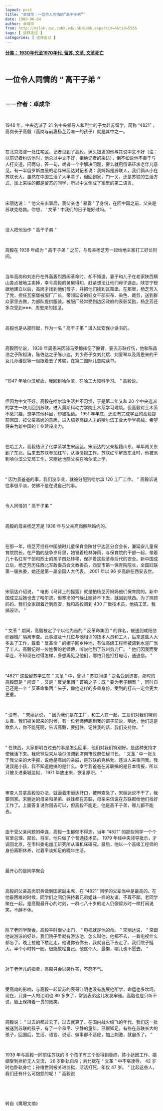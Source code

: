 ```yaml
---
layout: post
title: "卓成华：一位令人同情的“高干子弟”"
date: 1989-06-04
author: 卓成华
from: http://mjlsh.usc.cuhk.edu.hk/Book.aspx?cid=4&tid=5565
tags: [ 这样走过 ]
categories: [ 这样走过 ]
---
```


<div style="margin: 15px 10px 10px 0px;">
 <div>
  <span id="ctl00_ContentPlaceHolder1_chapter1_SubjectLabel" style="font-weight:bold;text-decoration:underline;">
   分类： 1930年代至1970年代, 留苏, 文革, 文革死亡
  </span>
 </div>
 <p class="p1">
  <b>
   <font size="5">
    <span class="s1">
    </span>
    <br/>
   </font>
  </b>
 </p>
 <p class="p2">
  <b>
   <font size="5">
    <span class="s1" style="">
     一位令人同情的
    </span>
    <span class="s2" style="">
     <font size="5">
      “
     </font>
    </span>
    <span class="s1" style="">
     高干子弟
    </span>
    <span class="s2" style="">
     <font size="5">
      ”
     </font>
    </span>
   </font>
  </b>
 </p>
 <p class="p1">
  <b>
   <font size="4">
    <span class="s1">
    </span>
    <br/>
   </font>
  </b>
 </p>
 <p class="p2">
  <span class="s1">
   <b>
    <font size="4">
     －－作者：卓成华
    </font>
   </b>
  </span>
 </p>
 <p class="p1">
  <span class="s1">
  </span>
  <br/>
 </p>
 <p class="p2">
  <span class="s2">
   1948
  </span>
  <span class="s1">
   年，中央选派了
  </span>
  <span class="s2">
   21
  </span>
  <span class="s1">
   名中央领导人和烈士的子女赴苏留学，简称
  </span>
  <span class="s2">
   “4821”
  </span>
  <span class="s1">
   ，高岗长子高毅（高岗与前妻杨芝芳唯一的孩子）就是其中之一。
  </span>
 </p>
 <p class="p1">
  <span class="s1">
  </span>
  <br/>
 </p>
 <p class="p2">
  <span class="s1">
   在北京海淀一处住宅区，记者见到了高毅。满头银发的他与其说中文不好（注：以前记者约访他时，他总以中文不好，拒绝记者的采访），倒不如说他不善于与人打交道，问两句，答一句，或者一个字解决问题，要么就用俄语征求老伴儿意见。有一半俄罗斯血统的老伴宋丽达对记者说：我妈妈是苏联人，我们俩从小在苏联长大，虽然在中国生活了大半辈子，但回到家，门一关，还是苏联的生活方式，加上来往的都是留苏的同学，所以中文倒成了家里的第二语言。
  </span>
 </p>
 <p class="p1">
  <span class="s1">
  </span>
  <br/>
 </p>
 <p class="p2">
  <span class="s1">
   宋丽达说：
  </span>
  <span class="s2">
   “
  </span>
  <span class="s1">
   他父亲出事后，我父亲也
  </span>
  <span class="s2">
   ‘
  </span>
  <span class="s1">
   暴露
  </span>
  <span class="s2">
   ’
  </span>
  <span class="s1">
   了身份，在回中国之前，父亲是苏联克格勃。你想，
  </span>
  <span class="s2">
   ‘
  </span>
  <span class="s1">
   文革
  </span>
  <span class="s2">
   ’
  </span>
  <span class="s1">
   中我们的日子能好过吗。
  </span>
  <span class="s2">
   ”
  </span>
 </p>
 <p class="p1">
  <span class="s1">
  </span>
  <br/>
 </p>
 <p class="p2">
  <span class="s1">
   没人把他当作
  </span>
  <span class="s2">
   “
  </span>
  <span class="s1">
   高干子弟
  </span>
  <span class="s2">
   ”
  </span>
 </p>
 <p class="p1">
  <span class="s1">
  </span>
  <br/>
 </p>
 <p class="p2">
  <span class="s1">
   高毅在
  </span>
  <span class="s2">
   1938
  </span>
  <span class="s1">
   年成为
  </span>
  <span class="s2">
   “
  </span>
  <span class="s1">
   高干子弟
  </span>
  <span class="s2">
   ”
  </span>
  <span class="s1">
   之前，与母亲杨芝芳一起给地主家打工好长时间。
  </span>
 </p>
 <p class="p1">
  <span class="s1">
  </span>
  <br/>
 </p>
 <p class="p2">
  <span class="s1">
   当年高岗和刘志丹在外轰轰烈烈闹革命时，却不知道，妻子和儿子在老家陕西横山差点被地主卖掉，幸亏高毅的舅舅得知，赶紧想法让他们母子逃走。陕甘宁根据地建立以后，高岗才找到他们母子，并把他们接到瓦窑堡。在那里，杨芝芳入了党，担任瓦窑堡被服厂厂长，带领延安的妇女干部买布、染色、裁剪，送到群众家里去做，为部队提供服装。被服厂经常受到边区政府的表彰奖励，杨芝芳还多次受到※※※、周恩来的接见。
  </span>
 </p>
 <p class="p1">
  <span class="s1">
  </span>
  <br/>
 </p>
 <p class="p2">
  <span class="s1">
   高毅也是从那时起，作为一名
  </span>
  <span class="s2">
   “
  </span>
  <span class="s1">
   高干子弟
  </span>
  <span class="s2">
   ”
  </span>
  <span class="s1">
   进入延安保小读书的。
  </span>
 </p>
 <p class="p1">
  <span class="s1">
  </span>
  <br/>
 </p>
 <p class="p2">
  <span class="s1">
   高毅回忆说，
  </span>
  <span class="s2">
   1939
  </span>
  <span class="s1">
   年周恩来因骑马受惊摔伤了胳臂，要去苏联疗伤，他和陈昌浩之子陈祖涛，陈伯达之子陈小达，刘少奇子女刘允斌、刘爱琴以及周恩来的干女儿孙维世等一起跟着去了苏联，在第二国际儿童院读书。
  </span>
 </p>
 <p class="p1">
  <span class="s1">
  </span>
  <br/>
 </p>
 <p class="p2">
  <span class="s2">
   “1947
  </span>
  <span class="s1">
   年哈尔滨解放，我回到哈尔滨，在哈工大预科学习。
  </span>
  <span class="s2">
   ”
  </span>
  <span class="s1">
   高毅说。
  </span>
 </p>
 <p class="p1">
  <span class="s1">
  </span>
  <br/>
 </p>
 <p class="p2">
  <span class="s1">
   但因为中文不好，高毅在哈尔滨生活并不习惯，于是第二年又和
  </span>
  <span class="s2">
   20
  </span>
  <span class="s1">
   个中央选派的学生一块儿回到苏联，进入莫斯科动力学院土木系学习建筑。但高毅对土木系不感兴趣，想学其他科目，却被拒绝。
  </span>
  <span class="s2">
   1951
  </span>
  <span class="s1">
   年年底，还没有完成学业的高毅提前回国，按父亲高岗的意愿，进入培养高级人才的哈尔滨工业大学学机械，希望将来为新中国的工业建设出力。
  </span>
 </p>
 <p class="p1">
  <span class="s1">
  </span>
  <br/>
 </p>
 <p class="p2">
  <span class="s1">
   在哈工大，高毅结识了化学系学生宋丽达。宋丽达的父亲祖籍山东，早年闯关东到了东北，后来去苏联参加红军，从事情报工作。苏联红军解放东北时，他被派到哈尔滨公安局工作，宋丽达也随父亲在哈尔滨上学。
  </span>
 </p>
 <p class="p1">
  <span class="s1">
  </span>
  <br/>
 </p>
 <p class="p2">
  <span class="s2">
   “
  </span>
  <span class="s1">
   因为我爸爸的事，我们没毕业，就被分配到哈尔滨
  </span>
  <span class="s2">
   120
  </span>
  <span class="s1">
   工厂工作。
  </span>
  <span class="s2">
   ”
  </span>
  <span class="s1">
   高毅诉说往事很平淡，仿佛不是在说自己的事。
  </span>
 </p>
 <p class="p1">
  <span class="s1">
  </span>
  <br/>
 </p>
 <p class="p2">
  <span class="s1">
   令人同情的
  </span>
  <span class="s2">
   “
  </span>
  <span class="s1">
   高干子弟
  </span>
  <span class="s2">
   ”
  </span>
 </p>
 <p class="p1">
  <span class="s1">
  </span>
  <br/>
 </p>
 <p class="p2">
  <span class="s1">
   高毅的母亲杨芝芳是
  </span>
  <span class="s2">
   1938
  </span>
  <span class="s1">
   年与父亲高岗解除婚约的。
  </span>
 </p>
 <p class="p1">
  <span class="s1">
  </span>
  <br/>
 </p>
 <p class="p2">
  <span class="s1">
   在那一年，杨芝芳担任中国战时儿童保育会陕甘宁边区分会会长，兼延安儿童保育院院长。在严酷的战争岁月里，她冒着枪林弹雨，与保育院的干部一起，带着几十名红军干部和烈士的孩子四处转移，保护着这些革命后代的安全。新中国成立后，杨芝芳历任西北军政委员会文教委员，西安市第一保育院院长，全国妇联第一届执委，她还是第一届全国人大代表。
  </span>
  <span class="s2">
   2001
  </span>
  <span class="s1">
   年以
  </span>
  <span class="s2">
   96
  </span>
  <span class="s1">
   岁高龄在西安去世。
  </span>
 </p>
 <p class="p1">
  <span class="s1">
  </span>
  <br/>
 </p>
 <p class="p2">
  <span class="s1">
   宋丽达介绍说，
  </span>
  <span class="s2">
   “
  </span>
  <span class="s1">
   电影《马背上的摇篮》就是拍杨芝芳妈妈他们保育院的。新中国成立后她也去了哈尔滨，但寒冷的气候让她待不下去，就回到陕西。为了照顾妈妈，我们全家跟着迁到西安，我和高毅调到
  </span>
  <span class="s2">
   430
  </span>
  <span class="s1">
   厂做技术员，他搞工艺，我搞设计。
  </span>
  <span class="s2">
   ”
  </span>
 </p>
 <p class="p1">
  <span class="s1">
  </span>
  <br/>
 </p>
 <p class="p2">
  <span class="s2">
   “
  </span>
  <span class="s1">
   文革
  </span>
  <span class="s2">
   ”
  </span>
  <span class="s1">
   期间，高毅被定了个以他为首的
  </span>
  <span class="s2">
   “
  </span>
  <span class="s1">
   反革命集团
  </span>
  <span class="s2">
   ”
  </span>
  <span class="s1">
   的罪名，被送到咸阳纺织器械厂隔离审查。此事波及十几位与他相识的技术人员和工人，后来这些人大多丢了工作，戴着
  </span>
  <span class="s2">
   “
  </span>
  <span class="s1">
   反革命
  </span>
  <span class="s2">
   ”
  </span>
  <span class="s1">
   的帽子回乡种地，有位高级工程师被调到水泥厂当了工人。高毅记得一位姓黄的老师傅，听说他到了苏州剪刀厂。
  </span>
  <span class="s2">
   “
  </span>
  <span class="s1">
   他们因我而受牵连，不知现在过得怎样，多想再见见他们，哪怕只是打打电话，通通信。
  </span>
  <span class="s2">
   ”
  </span>
 </p>
 <p class="p1">
  <span class="s1">
  </span>
  <br/>
 </p>
 <p class="p2">
  <span class="s2">
   “4821”
  </span>
  <span class="s1">
   这些留苏学生在
  </span>
  <span class="s2">
   “
  </span>
  <span class="s1">
   文革
  </span>
  <span class="s2">
   ”
  </span>
  <span class="s1">
   中，曾以
  </span>
  <span class="s2">
   “
  </span>
  <span class="s1">
   苏联间谍
  </span>
  <span class="s2">
   ”
  </span>
  <span class="s1">
   之名受到迫害，那时的高毅既是
  </span>
  <span class="s2">
   “
  </span>
  <span class="s1">
   间谍
  </span>
  <span class="s2">
   ”
  </span>
  <span class="s1">
   ，又是
  </span>
  <span class="s2">
   “
  </span>
  <span class="s1">
   反党集团
  </span>
  <span class="s2">
   ”
  </span>
  <span class="s1">
   首脑之子；既
  </span>
  <span class="s2">
   “
  </span>
  <span class="s1">
   要为老子翻案
  </span>
  <span class="s2">
   ”
  </span>
  <span class="s1">
   ，同时自己还是一个
  </span>
  <span class="s2">
   “
  </span>
  <span class="s1">
   反革命集团
  </span>
  <span class="s2">
   ”
  </span>
  <span class="s1">
   头子，像他这样的多重身份，受到的打击一定会更大更重。
  </span>
 </p>
 <p class="p1">
  <span class="s1">
  </span>
  <br/>
 </p>
 <p class="p2">
  <span class="s2">
   “
  </span>
  <span class="s1">
   没有，
  </span>
  <span class="s2">
   ”
  </span>
  <span class="s1">
   宋丽达说，
  </span>
  <span class="s2">
   “
  </span>
  <span class="s1">
   因为我们是在工厂，和工人在一起，工友们对我们特别友善。我们被关起来的时候，有一位老师傅跑到我的窗子前说，丽达，他们这是欺负人，你不能死啊，告诉高毅，要挺住，记住我的话，我们支持你。
  </span>
  <span class="s2">
   ”
  </span>
 </p>
 <p class="p1">
  <span class="s1">
  </span>
  <br/>
 </p>
 <p class="p2">
  <span class="s2">
   “
  </span>
  <span class="s1">
   在陕西，大家都明白过去的事是怎么回事，他们对我们特别好。是这种支持才使我活下来。我爸爸后来从哈尔滨调到济南市政府任秘书长。
  </span>
  <span class="s2">
   ‘
  </span>
  <span class="s1">
   文革
  </span>
  <span class="s2">
   ’
  </span>
  <span class="s1">
   中一张关于我父亲的大字报，说他是高岗的亲戚，是苏联的克格勃。还派人来审问我。我说我是小孩，我不知道他搞的是什么。幸亏我爸爸在苏联搞的是日本情报，所以只被关进秦城监狱，
  </span>
  <span class="s2">
   1971
  </span>
  <span class="s1">
   年放出来，恢复原职。
  </span>
  <span class="s2">
   ”
  </span>
 </p>
 <p class="p1">
  <span class="s1">
  </span>
  <br/>
 </p>
 <p class="p2">
  <span class="s1">
   审查人员拿高毅没办法，就逼着宋丽达开口，被审查急了，宋丽达说不干了，我要回家。宋丽达的母亲和弟弟、妹妹都在苏联，母亲来信说在苏联都给他们找好工作了。上面答复说你回去可以，但高毅不能走，他是高干子弟，哪儿都不能去。
  </span>
 </p>
 <p class="p1">
  <span class="s1">
  </span>
  <br/>
 </p>
 <p class="p2">
  <span class="s1">
   由于受父亲问题的牵连，高毅一生郁郁不得志，当年
  </span>
  <span class="s2">
   “4821”
  </span>
  <span class="s1">
   的那些同学一个个官至总理、部长、将军，他只做了个普通技术员。
  </span>
  <span class="s2">
   1979
  </span>
  <span class="s1">
   年经中央领导批示，才调回北京，在市科委电加工研究所从事机床研究。最后，他以一个高级工程师的身份离职休养，过着平淡知足的晚年生活。
  </span>
 </p>
 <p class="p1">
  <span class="s1">
  </span>
  <br/>
 </p>
 <p class="p2">
  <span class="s1">
   最开心的是同学聚会
  </span>
 </p>
 <p class="p1">
  <span class="s1">
  </span>
  <br/>
 </p>
 <p class="p2">
  <span class="s1">
   高毅的父亲高岗职务做到国家副主席，在
  </span>
  <span class="s2">
   “4821”
  </span>
  <span class="s1">
   同学的父辈当中是最高的。在他最困难的时候，同学们之间仍保持着兄弟姐妹一样的友谊，不尊不鄙。老同学聚在一起，是高毅最开心的时刻，一群七八十岁的老人仍像留苏时一样打闹说笑，不醉不休。
  </span>
 </p>
 <p class="p1">
  <span class="s1">
  </span>
  <br/>
 </p>
 <p class="p2">
  <span class="s1">
   除了老同学聚会，高毅平时很少出门，
  </span>
  <span class="s2">
   “
  </span>
  <span class="s1">
   电视就是他的命。
  </span>
  <span class="s2">
   ”
  </span>
  <span class="s1">
   宋丽达说，
  </span>
  <span class="s2">
   “
  </span>
  <span class="s1">
   常跟他说游泳的好处，我们院子里就有游泳池，怎么叫他，他都不去，一看电视什么都忘了。晚上拉他下楼走走，他说你去你去，我就自己下去走了。我们院子挺大，半个小时转一圈，很能放松自己。他这个人，最懒，哪儿也不愿去。
  </span>
  <span class="s2">
   ”
  </span>
 </p>
 <p class="p1">
  <span class="s1">
  </span>
  <br/>
 </p>
 <p class="p2">
  <span class="s1">
   对于老伴儿的指责，高毅只会以笑作答，不怒不气。
  </span>
 </p>
 <p class="p1">
  <span class="s1">
  </span>
  <br/>
 </p>
 <p class="p2">
  <span class="s1">
   受高岗的影响，与高毅一起留苏的表哥江明也没有施展他所学，命运也多坎坷。现在，只身一人的江明也
  </span>
  <span class="s2">
   80
  </span>
  <span class="s1">
   多岁了，常到表弟这儿发发牢骚。高毅也是只听不说，脸上保持着一贯的微笑。
  </span>
 </p>
 <p class="p1">
  <span class="s1">
  </span>
  <br/>
 </p>
 <p class="p2">
  <span class="s1">
   高毅说：
  </span>
  <span class="s2">
   “
  </span>
  <span class="s1">
   过去的都过去了，过去就算了。在国内战火纷飞的年代，我们这一批被送到苏联的孩子，有了一个和平、宁静的童年，已很知足。有些在苏联长大的孩子，回国后，生活、语言、说话、做事都不适应，加上刺激，就自杀了。
  </span>
  <span class="s2">
   ”
  </span>
 </p>
 <p class="p1">
  <span class="s1">
  </span>
  <br/>
 </p>
 <p class="p2">
  <span class="s2">
   1939
  </span>
  <span class="s1">
   年与高毅一同前往苏联的
  </span>
  <span class="s2">
   6
  </span>
  <span class="s1">
   个孩子有三个没得到善终，陈小达因工作、婚姻受到挫折无人交流，
  </span>
  <span class="s2">
   26
  </span>
  <span class="s1">
   岁卧轨自杀；刘允斌在
  </span>
  <span class="s2">
   “
  </span>
  <span class="s1">
   文革
  </span>
  <span class="s2">
   ”
  </span>
  <span class="s1">
   中不堪凌辱，
  </span>
  <span class="s2">
   42
  </span>
  <span class="s1">
   岁时也卧轨身亡；孙维世则被关进监狱，活活打死，年仅
  </span>
  <span class="s2">
   47
  </span>
  <span class="s1">
   岁。
  </span>
  <span class="s2">
   “
  </span>
  <span class="s1">
   比起这些人，我们还有什么可抱怨的呢！
  </span>
  <span class="s2">
   ”
  </span>
  <span class="s1">
   高毅说
  </span>
 </p>
 <p class="p1">
  <span class="s1">
  </span>
  <br/>
 </p>
 <p class="p1">
  <span class="s1">
  </span>
  <br/>
 </p>
 <p class="p2">
  <span class="s1">
   转自《鹰眼文摘》
  </span>
 </p>
</div>

